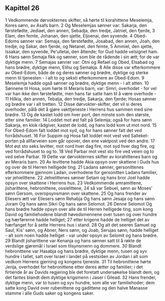 ## Kapittel 26

1 Vedkommende dørvokternes skifter, så hørte til korahittene Meselemja, Kores sønn, av Asafs barn.
2 Og Meselemjas sønner var: Sakarja, den førstefødte, Jediael, den annen, Sebadja, den tredje, Jatniel, den fjerde,
3 Elam, den femte, Johanan, den sjette, Eljoenai, den syvende.
4 Obed-Edoms sønner var: Semaja, den førstefødte, Josabad, den annen, Joah, den tredje, og Sakar, den fjerde, og Netanel, den femte,
5 Ammiel, den sjette, Issakar, den syvende, Pe'ulletai, den åttende; for Gud hadde velsignet ham.
6 Hans sønn Semaja fikk og sønner, som ble de rådende i sin ætt; for de var dyktige menn.
7 Semajas sønner var: Otni og Refael og Obed, Elsabad og hans brødre, dyktige menn, Elihu og Semakja.
8 Alle disse var efterkommere av Obed-Edom, både de og deres sønner og brødre, dyktige og sterke menn til tjenesten - i alt to og seksti efterkommere av Obed-Edom.
9 Meselemja hadde også sønner og brødre, dyktige menn - i alt atten.
10 Sønnene til Hosa, som hørte til Meraris barn, var: Simri, overhodet - for vel var han ikke den førstefødte, men hans far satte ham til å være overhode -
11 Hilkia, den annen, Tebalja, den tredje, Sakarja, den fjerde; Hosas sønner og brødre var i alt tretten.
12 Disse dørvokter-skifter, det vil si deres overhoder, pålå det å gjøre vakttjeneste i Herrens hus sammen med sine brødre.
13 Og de kastet lodd om hver port, den minste som den største, etter sine familier.
14 Loddet mot øst falt på Selemja; også for hans sønn Sakarja, en klok rådgiver, kastet de lodd, og hans lodd kom ut mot nord.
15 For Obed-Edom falt loddet mot syd, og for hans sønner falt det ved forrådshuset.
16 For Suppim og Hosa falt loddet mot vest ved Salleket-porten på allfarveien som går opover, den ene vaktpost ved den andre.
17 Mot øst sto seks levitter, mot nord hver dag fire, mot syd hver dag fire, og ved forrådshuset to og to.
18 Ved Parbar mot vest sto fire ved veien og to ved selve Parbar.
19 Dette var dørvokternes skifter av korahittenes barn og av Meraris barn.
20 Av levittene hadde Akia opsyn over skattene i Guds hus og over de til Herren helligede ting.
21 Ladans sønner, gersonittenes efterkommere gjennom Ladan, overhodene for gersonitten Ladans familier, var jehielittene.
22 Jehielittenes sønner Setam og hans bror Joel hadde opsyn over skattene i Herrens hus.
23 Vedkommende amramittene, jisharittene, hebronittene, ossielittene,
24 så var Sebuel, sønn av Moses' sønn Gersom, overopsynsmann over skattene.
25 Og hans frender av Eliesers ætt var Eliesers sønn Rehabja Og hans sønn Jesaja og hans sønn Joram Og hans sønn Sikri Og hans sønn Selomot.
26 Denne Selomot Og hans brødre hadde opsyn over alle de til Herren helligede ting, som kong David og familiehodene blandt høvedsmennene over tusen og over hundre og hærførerne hadde helliget;
27 etter krigene hadde de helliget det av hærfanget for å sette Herrens hus i stand.
28 Og alt det seeren Samuel og Saul, Kis' sønn, og Abner, Ners sønn, og Joab, Serujas sønn, hadde helliget - alt som noen hadde helliget - var under opsyn av Selomit og hans brødre.
29 Blandt jisharittene var Kenanja og hans sønner satt til å røkte de verdslige gjøremål i Israel som tilsynsmenn og dommere.
30 Blandt hebronittene var Hasabja og hans brødre, dyktige menn, tusen og syv hundre i tallet, satt over Israel i landet på vestsiden av Jordan i alt som vedkom Herrens gjerning og kongens tjeneste.
31 Til hebronittene hørte Jerija, overhodet for hebronittene etter deres ætter og familier; i det firtiende år av Davids regjering ble det foretatt undersøkelse blandt dem, og det fantes blandt dem dyktige krigsmenn i Jaser i Gilead.
32 Hans frender, dyktige menn, var to tusen og syv hundre, som alle var familiehoder; dem satte kong David over rubenittene og gadittene og den halve Manasse stamme i alle Guds saker og kongens saker.
